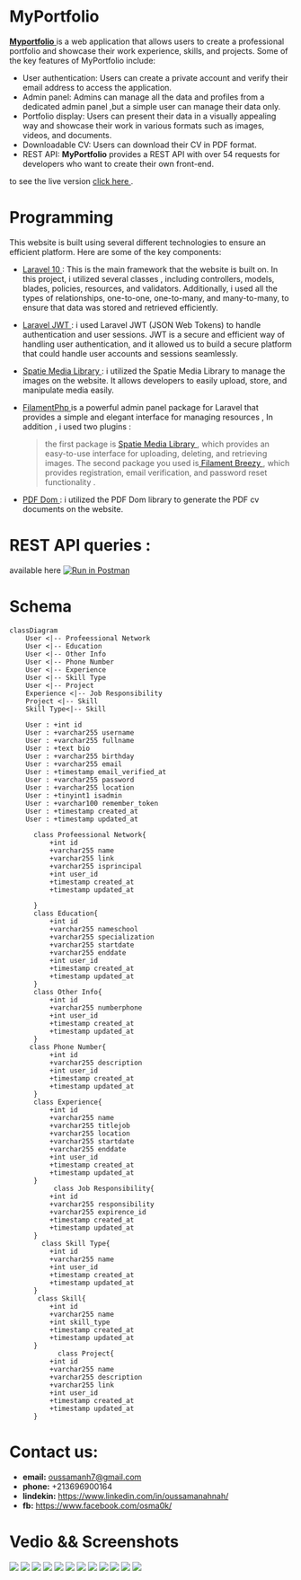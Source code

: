 
# MyPortfolio 

[ **Myportfolio**  ](https://oussamanh.com) is a web application that allows users to create a professional portfolio and showcase their work experience, skills, and projects. Some of the key features of MyPortfolio include:

-   User authentication: Users can create a private account and verify their email address to access the application.
-   Admin panel: Admins can manage all the data and profiles from a dedicated admin panel ,but a simple user can manage their data only.
-   Portfolio display: Users can present their data in a visually appealing way and showcase their work in various formats such as images, videos, and documents.
-   Downloadable CV: Users can download their CV in PDF format.
-   REST API: **MyPortfolio**  provides a REST API with over 54 requests for developers who want to create their own front-end.

to see the live version  [click here ](https://oussamanh.com).



# Programming 
This website is built using several different technologies to ensure an efficient platform. Here are some of the key components:

- [ Laravel 10  ](https://laravel.com): This is the main framework that the website is built on. In this project, i utilized several classes , including controllers, models, blades, policies, resources, and validators. Additionally, i used all the types of relationships, one-to-one, one-to-many, and many-to-many, to ensure that data was stored and retrieved efficiently.

- [ Laravel JWT ](https://jwt-auth.readthedocs.io/en/develop/): i used Laravel JWT (JSON Web Tokens) to handle authentication and user sessions. JWT is a secure and efficient way of handling user authentication, and it allowed us to build a secure platform that could handle user accounts and sessions seamlessly.

- [Spatie Media Library ](https://spatie.be/docs/laravel-medialibrary/v10/introduction): i utilized the Spatie Media Library to manage  the images on the website.  It allows developers to easily upload, store, and manipulate media easily.
- [ FilamentPhp ](https://filamentphp.com) is a powerful admin panel package for Laravel that provides a simple and elegant interface for managing resources ,
In addition , i used two  plugins :
	> the first package is [Spatie Media Library ](https://filamentphp.com/docs/2.x/spatie-laravel-media-library-plugin/installation), which provides an easy-to-use interface for uploading, deleting, and retrieving images.
	> The second package you used is[ Filament Breezy ](https://filamentphp.com/plugins/breezy), which provides registration, email verification, and password reset functionality .

- [PDF Dom ](https://dompdf.github.io): i utilized the PDF Dom library to generate the PDF cv documents on the website.
# REST API queries :
available here
[![Run in Postman](https://run.pstmn.io/button.svg)](https://app.getpostman.com/run-collection/17735139-be9c8c48-ae11-4f8e-ad7b-3e81aae3b13d?action=collection%2Ffork&source=rip_markdown&collection-url=entityId%3D17735139-be9c8c48-ae11-4f8e-ad7b-3e81aae3b13d%26entityType%3Dcollection%26workspaceId%3D1465953d-50e4-4785-b3ba-61e2ad701cff)

# Schema

```mermaid
classDiagram
	User <|-- Profeessional Network
	User <|-- Education
	User <|-- Other Info
	User <|-- Phone Number
	User <|-- Experience
	User <|-- Skill Type
	User <|-- Project
	Experience <|-- Job Responsibility
	Project <|-- Skill
	Skill Type<|-- Skill
 
	User : +int id
	User : +varchar255 username
	User : +varchar255 fullname
	User : +text bio
	User : +varchar255 birthday
	User : +varchar255 email
	User : +timestamp email_verified_at
	User : +varchar255 password
	User : +varchar255 location
	User : +tinyint1 isadmin
	User : +varchar100 remember_token
	User : +timestamp created_at
	User : +timestamp updated_at
                                                                                    
      class Profeessional Network{
          +int id
          +varchar255 name
          +varchar255 link
          +varchar255 isprincipal
          +int user_id
          +timestamp created_at
	      +timestamp updated_at
           
      }
      class Education{
          +int id
          +varchar255 nameschool
          +varchar255 specialization
          +varchar255 startdate
          +varchar255 enddate
          +int user_id
          +timestamp created_at
	      +timestamp updated_at
      }
      class Other Info{
          +int id
          +varchar255 numberphone
          +int user_id
          +timestamp created_at
	      +timestamp updated_at
      }
	 class Phone Number{
          +int id
          +varchar255 description
          +int user_id
          +timestamp created_at
	      +timestamp updated_at
      }
      class Experience{
          +int id
          +varchar255 name
          +varchar255 titlejob
          +varchar255 location
          +varchar255 startdate
          +varchar255 enddate
          +int user_id
          +timestamp created_at
	      +timestamp updated_at
      }
           class Job Responsibility{
          +int id
          +varchar255 responsibility
          +varchar255 expirence_id
          +timestamp created_at
	      +timestamp updated_at
      }
        class Skill Type{
          +int id
          +varchar255 name
          +int user_id
          +timestamp created_at
	      +timestamp updated_at
      }
       class Skill{
          +int id
          +varchar255 name
          +int skill_type
          +timestamp created_at
	      +timestamp updated_at
      }
            class Project{
          +int id
          +varchar255 name
          +varchar255 description
          +varchar255 link
          +int user_id
          +timestamp created_at
	      +timestamp updated_at
      }
```

# Contact us:
- **email:** oussamanh7@gmail.com 
- **phone:** +213696900164
- **lindekin:** https://www.linkedin.com/in/oussamanahnah/
- **fb:** https://www.facebook.com/osma0k/

# Vedio && Screenshots
![](https://github.com/OussamaNahnah/MyPortfolio/blob/admin/screenshots/screen0.png)
![](https://github.com/OussamaNahnah/MyPortfolio/blob/admin/screenshots/screen1.png)
![](https://github.com/OussamaNahnah/MyPortfolio/blob/admin/screenshots/screen2.png)
![](https://github.com/OussamaNahnah/MyPortfolio/blob/admin/screenshots/screen3.png)
![](https://github.com/OussamaNahnah/MyPortfolio/blob/admin/screenshots/screen4.png)
![](https://github.com/OussamaNahnah/MyPortfolio/blob/admin/screenshots/screen5.png)
![](https://github.com/OussamaNahnah/MyPortfolio/blob/admin/screenshots/screen6.png)
![](https://github.com/OussamaNahnah/MyPortfolio/blob/admin/screenshots/screen7.png)
![](https://github.com/OussamaNahnah/MyPortfolio/blob/admin/screenshots/screen8.png)
![](https://github.com/OussamaNahnah/MyPortfolio/blob/admin/screenshots/screen9.png)
![](https://github.com/OussamaNahnah/MyPortfolio/blob/admin/screenshots/screen10.png)
![](https://github.com/OussamaNahnah/MyPortfolio/blob/admin/screenshots/screen11.png)
